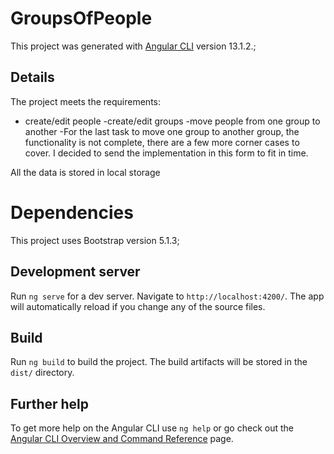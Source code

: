# GroupsOfPeople

This project was generated with [Angular CLI](https://github.com/angular/angular-cli) version 13.1.2.;

## Details 
The project meets the requirements:
- create/edit people
-create/edit groups
-move people from one group to another
-For the last task to move one group to another group, the functionality is not complete, there are a few more corner cases to cover. I decided to send the implementation in this form to fit in time.

All the data is stored in local storage

 # Dependencies

This project uses Bootstrap version 5.1.3;

## Development server

Run `ng serve` for a dev server. Navigate to `http://localhost:4200/`. The app will automatically reload if you change any of the source files.

## Build

Run `ng build` to build the project. The build artifacts will be stored in the `dist/` directory.


## Further help

To get more help on the Angular CLI use `ng help` or go check out the [Angular CLI Overview and Command Reference](https://angular.io/cli) page.
